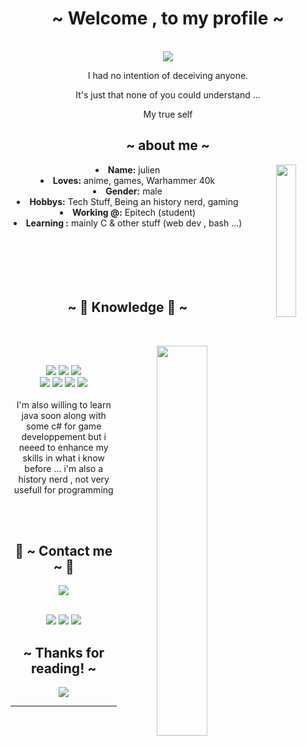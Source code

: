 <body>
  <center>
<h1 align="center">~ Welcome , to my profile ~</h1>
<br>
<div align="center">
  <a href="https://github.com/anuraghazra/github-readme-stats"> 
    <img  src="https://github-readme-stats.vercel.app/api?username=Fenriir42&&show_icons=true&theme=radical"/>
  </a>
    <br>
  <p>I had no intention of deceiving anyone.</p>
  <p>It's just that none of you could understand ...</p>
  <p>My true self</p>
  
</div>

<div>
<h2 align="center">~ about me ~</h2>
  <div align="center">
<img src="https://gifdb.com/images/high/rt0yri6so9ip2wtm.webp"align="right"width="25%">
  </div>
<li>
 <b>Name:</b> julien</li>
<li>
<b>Loves:</b> anime, games, Warhammer 40k
</li>
<li>
<b>Gender:</b> male
</li>
<li>
<b>Hobbys:</b> Tech Stuff, Being an history nerd, gaming
</li>
<li>
<b>Working @:</b> Epitech (student)
</li>
<li>
<b>Learning :</b> mainly C & other stuff (web dev , bash ...)
</li>
<br><br><br>
</div>
<div>
<br>
<br>
<h2 align="center">            ~ 📇 Knowledge 📇 ~</h2>
 <br>
<p>
  <div align="center">
<img src="https://media.tenor.com/iZjSGTjKzyQAAAAC/shinei-nouzen-86.gif" align="right"width="40%">
  </div>
</div>
<div>
  <br>
<p align="center"><img src="https://img.shields.io/badge/c-%2300599C.svg?style=for-the-badge&logo=c&logoColor=white"/> <img src="https://img.shields.io/badge/c++-%2300599C.svg?style=for-the-badge&logo=c%2B%2B&logoColor=white"/> <img src="https://img.shields.io/badge/css3%20-%231572B6.svg?&style=for-the-badge&logo=css3&logoColor=white"/><br>
 <img src="https://img.shields.io/badge/html5-%23E34F26.svg?style=for-the-badge&logo=html5&logoColor=white"/> <img src="https://img.shields.io/badge/javascript%20-%23323330.svg?&style=for-the-badge&logo=javascript&logoColor=%23F7DF1E"/> <img src="https://img.shields.io/badge/php-%23777BB4.svg?style=for-the-badge&logo=php&logoColor=white"/> <img src="https://img.shields.io/badge/python-3670A0?style=for-the-badge&logo=python&logoColor=ffdd54"/><br><br>
I'm also willing to learn java soon along with some c# for game developpement but i neeed to enhance my skills in what i know before ... i'm also a history nerd , not very usefull for programming 
</p>
<br>
<br>
<h2 align="center">           📝 ~ Contact me ~ 📝</h2>

  <div align="center">
    <!-- <a href="https://discord.com/users/881823423033122857" > -->
    <img src="https://lanyard.kyrie25.me/api/881823423033122857"  />
  </div>
<br>
<p align="center"><a href="https://twitter.com/rayd3r2070" target="_blank"><img src="https://img.shields.io/badge/rayd3r2070%20-%231DA1F2.svg?&style=for-the-badge&logo=Twitter&logoColor=white"/></a> <a target="_blank"><img src="https://img.shields.io/badge/ju__%20-%237289DA.svg?&style=for-the-badge&logo=discord&logoColor=white"/></a> <a><img href="https://www.reddit.com/user/Fenrir426" src="https://img.shields.io/badge/Fenrir426-%23FF4500.svg?style=for-the-badge&logo=Reddit&logoColor=white"</a></p>
</div>

<div>
<h2 align="center">~ Thanks for reading! ~</h2>
<div align="center">
<img src="https://media1.giphy.com/media/v1.Y2lkPTc5MGI3NjExOTUyNTBkYjEyNzFjNGI4ZGIwODViN2VhZWVhMWI1OTc4ODZmZWE4NyZjdD1n/8uaOiZk0xg2Na/giphy.gif">
</div>
<hr>
</div>
</div>
    </center>
</body>
